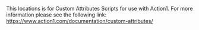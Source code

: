 This locations is for Custom Attributes Scripts for use with Action1. For more information please see the following link: https://www.action1.com/documentation/custom-attributes/
